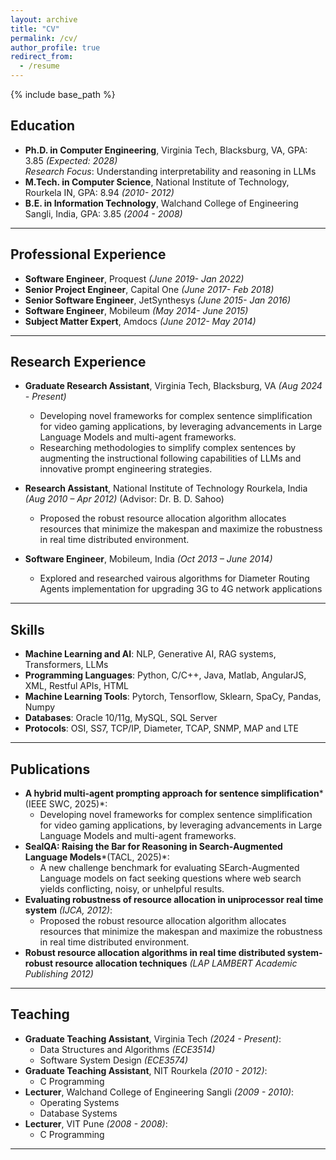 ```yaml
---
layout: archive
title: "CV"
permalink: /cv/
author_profile: true
redirect_from:
  - /resume
---
```


{% include base_path %}



## Education
- **Ph.D. in Computer Engineering**, Virginia Tech, Blacksburg, VA, GPA: 3.85 *(Expected: 2028)*  
  *Research Focus*: Understanding interpretability and reasoning in LLMs
- **M.Tech. in Computer Science**, National Institute of Technology, Rourkela IN, GPA: 8.94 *(2010- 2012)*  
- **B.E. in Information Technology**, Walchand College of Engineering Sangli, India, GPA: 3.85 *(2004 - 2008)*  

---

## Professional Experience
- **Software Engineer**, Proquest *(June 2019- Jan 2022)*  
- **Senior Project Engineer**, Capital One *(June 2017- Feb 2018)*  
- **Senior Software Engineer**, JetSynthesys *(June 2015- Jan 2016)*  
- **Software Engineer**, Mobileum *(May 2014- June 2015)*  
- **Subject Matter Expert**, Amdocs *(June 2012- May 2014)*  

  
---

## Research Experience
- **Graduate Research Assistant**, Virginia Tech, Blacksburg, VA *(Aug 2024 - Present)*  
  - Developing novel frameworks for complex sentence simplification for video gaming applications, by leveraging advancements in Large Language Models and multi-agent frameworks.  
  - Researching methodologies to simplify complex sentences by augmenting the instructional following capabilities of LLMs and innovative prompt engineering strategies. 
 

- **Research Assistant**, National Institute of Technology Rourkela, India *(Aug 2010 – Apr 2012)* (Advisor: Dr. B. D. Sahoo)  
  - Proposed the robust resource allocation algorithm allocates resources that minimize the makespan and maximize the robustness in real time distributed environment.

- **Software Engineer**, Mobileum, India *(Oct 2013 – June 2014)* 
  - Explored and researched vairous algorithms for Diameter Routing Agents implementation for upgrading 3G to 4G network applications

---

## Skills
- **Machine Learning and AI**:  NLP, Generative AI, RAG systems, Transformers, LLMs 
- **Programming Languages**:  Python, C/C++, Java, Matlab, AngularJS, XML, Restful APIs, HTML 
- **Machine Learning Tools**: Pytorch, Tensorflow, Sklearn, SpaCy, Pandas, Numpy 
- **Databases**: Oracle 10/11g, MySQL, SQL Server 
- **Protocols**: OSI, SS7, TCP/IP, Diameter, TCAP, SNMP, MAP and LTE 


---

## Publications
- **A hybrid multi-agent prompting approach for sentence simplification***(IEEE SWC, 2025)*:
  - Developing novel frameworks for complex sentence simplification for video gaming applications, by leveraging advancements in Large Language Models and multi-agent frameworks. 
- **SealQA: Raising the Bar for Reasoning in Search-Augmented Language Models***(TACL, 2025)*:  
  - A new challenge benchmark for evaluating SEarch-Augmented Language models on fact seeking questions where web search yields conflicting, noisy, or unhelpful results.  
- **Evaluating robustness of resource allocation in uniprocessor real time system** *(IJCA, 2012)*:  
  - Proposed the robust resource allocation algorithm allocates resources that minimize the makespan and maximize the robustness in real time distributed environment.  
- **Robust resource allocation algorithms in real time distributed system- robust resource allocation techniques** *(LAP LAMBERT Academic Publishing 2012)*

---



## Teaching
- **Graduate Teaching Assistant**, Virginia Tech *(2024 - Present)*:  
  - Data Structures and Algorithms *(ECE3514)*
  - Software System Design *(ECE3574)*
- **Graduate Teaching Assistant**, NIT Rourkela *(2010 - 2012)*:  
  - C Programming
- **Lecturer**, Walchand College of Engineering Sangli *(2009 - 2010)*:  
  - Operating Systems
  - Database Systems  
- **Lecturer**, VIT Pune *(2008 - 2008)*:  
  - C Programming

  
---


